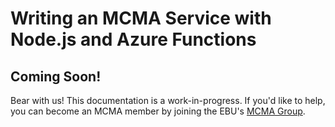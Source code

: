 # Writing an MCMA Service with Node.js and Azure Functions

## Coming Soon!
Bear with us! This documentation is a work-in-progress. If you'd like to help, you can become an MCMA member by joining the EBU's <a href="https://tech.ebu.ch/groups/mcma" target="_blank">MCMA Group</a>.